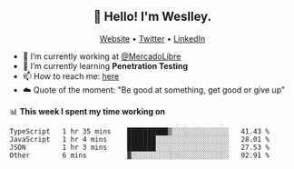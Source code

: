 <h2 align="center">👋 Hello! I'm Weslley.</h2>
<p align="center">
  <a href="http://weslleyneri.com.br">Website</a> •
  <a href="https://twitter.com/Weslley_Neri">Twitter</a> •
  <a href="https://www.linkedin.com/in/weslley-neri-3658908b">LinkedIn</a>
</p>


- 🔭 I’m currently working at [@MercadoLibre](https://github.com/mercadolibre)
- 🌱 I’m currently learning **Penetration Testing**
- 📫 How to reach me: [here](mailto:weslley39@gmail.com)
- ☁️ Quote of the moment: "Be good at something, get good or give up"

📊 **This week I spent my time working on**
<!--START_SECTION:waka-->

```text
TypeScript   1 hr 35 mins    ██████████▒░░░░░░░░░░░░░░   41.43 %
JavaScript   1 hr 4 mins     ███████░░░░░░░░░░░░░░░░░░   28.01 %
JSON         1 hr 3 mins     ███████░░░░░░░░░░░░░░░░░░   27.53 %
Other        6 mins          ▓░░░░░░░░░░░░░░░░░░░░░░░░   02.91 %
```

<!--END_SECTION:waka-->

<!-- Inspired by https://github.com/gruselhaus/gruselhaus -->